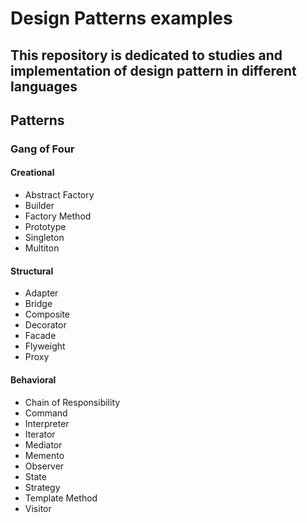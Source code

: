 # Design Patterns examples
## This repository is dedicated to studies and implementation of design pattern in different languages

## Patterns
### Gang of Four
#### Creational
* Abstract Factory
* Builder
* Factory Method
* Prototype
* Singleton
* Multiton

#### Structural
* Adapter
* Bridge
* Composite
* Decorator
* Facade
* Flyweight
* Proxy

#### Behavioral
* Chain of Responsibility
* Command
* Interpreter
* Iterator
* Mediator
* Memento
* Observer
* State
* Strategy
* Template Method
* Visitor
